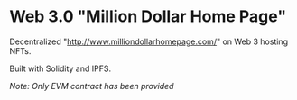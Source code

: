 # Web 3.0 "Million Dollar Home Page"
Decentralized "http://www.milliondollarhomepage.com/" on Web 3 hosting NFTs. 

Built with Solidity and IPFS.

_Note: Only EVM contract has been provided_
